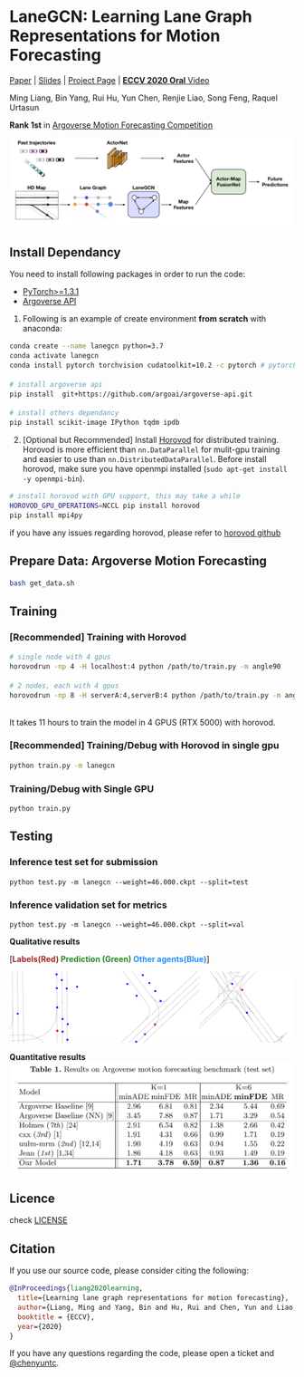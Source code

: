 # LaneGCN: Learning Lane Graph Representations for Motion Forecasting


 [Paper](https://arxiv.org/pdf/2007.13732) | [Slides](http://www.cs.toronto.edu/~byang/slides/LaneGCN.pdf)  | [Project Page]() | [**ECCV 2020 Oral** Video](./mp4/video.mp4)

Ming Liang, Bin Yang, Rui Hu, Yun Chen, Renjie Liao, Song Feng, Raquel Urtasun


**Rank 1st** in [Argoverse Motion Forecasting Competition](https://evalai.cloudcv.org/web/challenges/challenge-page/454/leaderboard/1279)


![img](misc/arch.png)


## Install Dependancy
You need to install following packages in order to run the code:
- [PyTorch>=1.3.1](https://pytorch.org/)
- [Argoverse API](https://github.com/argoai/argoverse-api#installation)


1. Following is an example of create environment **from scratch** with anaconda:
```sh
conda create --name lanegcn python=3.7
conda activate lanegcn
conda install pytorch torchvision cudatoolkit=10.2 -c pytorch # pytorch=1.5.1 when the code is release

# install argoverse api
pip install  git+https://github.com/argoai/argoverse-api.git

# install others dependancy
pip install scikit-image IPython tqdm ipdb
```

2. \[Optional but Recommended\] Install [Horovod](https://github.com/horovod/horovod#install)  for distributed training. Horovod is more efficient than `nn.DataParallel` for mulit-gpu training and easier to use than `nn.DistributedDataParallel`. Before install horovod, make sure you have openmpi installed (`sudo apt-get install -y openmpi-bin`).
```sh
# install horovod with GPU support, this may take a while
HOROVOD_GPU_OPERATIONS=NCCL pip install horovod
pip install mpi4py
```
if you have any issues regarding horovod, please refer to [horovod github](https://github.com/horovod/horovod)

## Prepare Data: Argoverse Motion Forecasting
```sh
bash get_data.sh
```

## Training

### [Recommended] Training with Horovod

```sh
# single node with 4 gpus
horovodrun -np 4 -H localhost:4 python /path/to/train.py -m angle90

# 2 nodes, each with 4 gpus
horovodrun -np 8 -H serverA:4,serverB:4 python /path/to/train.py -m angle90
``` 
\
It takes 11 hours to train the model in 4 GPUS (RTX 5000) with horovod.

### [Recommended] Training/Debug with Horovod in single gpu 
```sh
python train.py -m lanegcn
```

### Training/Debug with Single GPU
```
python train.py
```

## Testing
### Inference test set for submission
```
python test.py -m lanegcn --weight=46.000.ckpt --split=test
```
### Inference validation set for metrics
```
python test.py -m lanegcn --weight=46.000.ckpt --split=val
```

**Qualitative results**

\[<span style="color:#A52A2A"><b>Labels(Red)  </b> </span>   <span style="color:#228B22"><b>  Prediction (Green) </span></b>   <span style="color:#1E90FF"><b>   Other agents(Blue)</b></span>\]

<p align="center">
<img src="misc/5304.gif" width = "33.3333%"  align=left />
<img src="misc/25035.gif" width = "33.3333%"  />
<img src="misc/19406.gif" width = "33.3333%"  align=right />
</p>


**Quantitative results**
![img](misc/res_quan.png)

## Licence
check [LICENSE](LICENSE)

## Citation
If you use our source code, please consider citing the following:
```bibtex
@InProceedings{liang2020learning,
  title={Learning lane graph representations for motion forecasting},
  author={Liang, Ming and Yang, Bin and Hu, Rui and Chen, Yun and Liao, Renjie and Feng, Song and Urtasun, Raquel},
  booktitle = {ECCV},
  year={2020}
}
```

If you have any questions regarding the code, please open a ticket and [@chenyuntc](https://github.com/chenyuntc).
